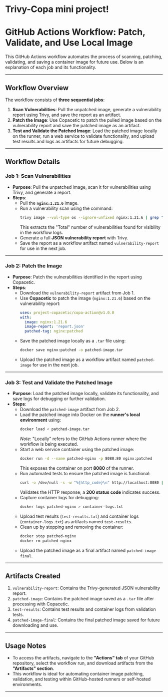 # Trivy-Copa mini project!

# GitHub Actions Workflow: Patch, Validate, and Use Local Image

This GitHub Actions workflow automates the process of scanning, patching, validating, and saving a container image for future use. Below is an explanation of each job and its functionality.

---

## **Workflow Overview**

The workflow consists of **three sequential jobs**:
1. **Scan Vulnerabilities**: Pull the unpatched image, generate a vulnerability report using Trivy, and save the report as an artifact.
2. **Patch the Image**: Use Copacetic to patch the pulled image based on the vulnerability report and save the patched image as an artifact.
3. **Test and Validate the Patched Image**: Load the patched image locally on the runner, run a web service to validate functionality, and upload test results and logs as artifacts for future debugging.

---

## **Workflow Details**

### **Job 1: Scan Vulnerabilities**
- **Purpose**: Pull the unpatched image, scan it for vulnerabilities using Trivy, and generate a report.
- **Steps**:
  - Pull the **`nginx:1.21.6`** image.
  - Run a vulnerability scan using the command:
    ```bash
    trivy image --vul-type os --ignore-unfixed nginx:1.21.6 | grep "Total"
    ```
    This extracts the "Total" number of vulnerabilities found for visibility in the workflow logs.
  - Generate a full **JSON vulnerability report** with Trivy.
  - Save the report as a workflow artifact named `vulnerability-report` for use in the next job.

---

### **Job 2: Patch the Image**
- **Purpose**: Patch the vulnerabilities identified in the report using Copacetic.
- **Steps**:
  - Download the `vulnerability-report` artifact from Job 1.
  - Use **Copacetic** to patch the image (`nginx:1.21.6`) based on the vulnerability report:
    ```yaml
    uses: project-copacetic/copa-action@v1.0.0
    with:
      image: nginx:1.21.6
      image-report: 'report.json'
      patched-tag: nginx:patched
    ```
  - Save the patched image locally as a `.tar` file using:
    ```bash
    docker save nginx:patched -o patched-image.tar
    ```
  - Upload the patched image as a workflow artifact named `patched-image` for use in the next job.

---

### **Job 3: Test and Validate the Patched Image**
- **Purpose**: Load the patched image locally, validate its functionality, and save logs for debugging or further validation.
- **Steps**:
  - Download the `patched-image` artifact from Job 2.
  - Load the patched image into Docker on the **runner's local environment** using:
    ```bash
    docker load < patched-image.tar
    ```
    *Note*: "Locally" refers to the GitHub Actions runner where the workflow is being executed.
  - Start a web service container using the patched image:
    ```bash
    docker run -d --name patched-nginx -p 8080:80 nginx:patched
    ```
    This exposes the container on port **8080** of the runner.
  - Run automated tests to ensure the patched image is functional:
    ```bash
    curl -o /dev/null -s -w "%{http_code}\n" http://localhost:8080 | tee test-results.txt
    ```
    Validates the HTTP response; a **200 status code** indicates success.
  - Capture container logs for debugging:
    ```bash
    docker logs patched-nginx > container-logs.txt
    ```
  - Upload test results (`test-results.txt`) and container logs (`container-logs.txt`) as artifacts named `test-results`.
  - Clean up by stopping and removing the container:
    ```bash
    docker stop patched-nginx
    docker rm patched-nginx
    ```
  - Upload the patched image as a final artifact named `patched-image-final`.

---

## **Artifacts Created**
1. `vulnerability-report`: Contains the Trivy-generated JSON vulnerability report.
2. `patched-image`: Contains the patched image saved as a `.tar` file after processing with Copacetic.
3. `test-results`: Contains test results and container logs from validation tests.
4. `patched-image-final`: Contains the final patched image saved for future downloading and use.

---

## **Usage Notes**
- To access the artifacts, navigate to the **"Actions" tab** of your GitHub repository, select the workflow run, and download artifacts from the **"Artifacts" section**.
- This workflow is ideal for automating container image patching, validation, and testing within GitHub-hosted runners or self-hosted environments.

---

